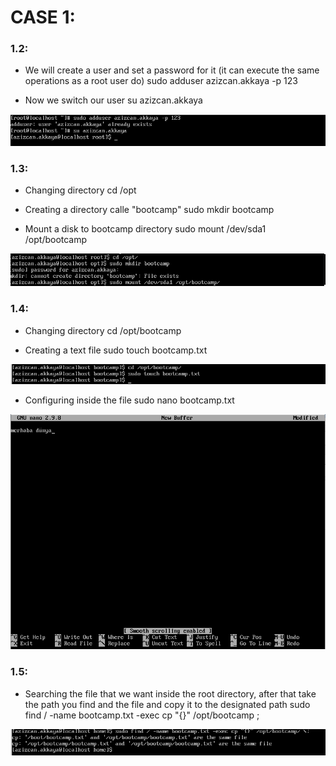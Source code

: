 # CASE 1:

### 1.2:

- We will create a user and set a password for it (it can execute the same operations as a root user do)
sudo adduser azizcan.akkaya -p 123

- Now we switch our user
su azizcan.akkaya

![1.2](/img/1.2.png)

### 1.3:

- Changing directory
cd /opt

- Creating a directory calle "bootcamp"
sudo mkdir bootcamp

- Mount a disk to bootcamp directory
sudo mount /dev/sda1 /opt/bootcamp

![1.3](/img/1.3.png)

### 1.4:	

- Changing directory
cd /opt/bootcamp

- Creating a text file
sudo touch bootcamp.txt

![1.4.1](/img/1.4.1.png)

- Configuring inside the file
sudo nano bootcamp.txt

![1.4.2](/img/1.4.2.png)

### 1.5:
 
- Searching the file that we want inside the root directory, after that take the path you find and the file and copy it to the designated path
sudo find / -name bootcamp.txt -exec cp "{}" /opt/bootcamp \;

![1.5](/img/1.5.png)
